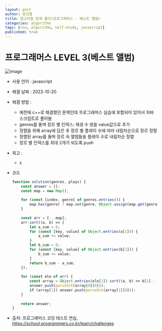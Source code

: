 ```yaml
---
layout: post
author: 류건열
title: 알고리즘 문제 풀이(프로그래머스 - 베스트 앨범)
categories: algorithm
tags: [cnu, algorithm, self-study, javascript]
published: true
---
```


# 프로그래머스 LEVEL 3(베스트 앨범)

  ![image](https://user-images.githubusercontent.com/34560965/196905496-6d5b2f89-25d3-4011-a91b-588ea1b80688.png)

  - 사용 언어 : javascript

  - 해결 날짜 : 2022-10-20

  - 해결 방법 :
    - 예전에 c++로 해결했던 문제인데 프로그래머스 실습에 포함되어 있어서 자바스크립트로 풀어봄
    - genres를 돌며 장르 별 인덱스: 재생 수 쌍을 value값으로 추가
    - 정렬을 위해 array에 담은 후 장르 별 플레이 수에 따라 내림차순으로 장르 정렬
    - 정렬된 array를 돌며 장르 속 앨범들을 플레이 수로 내림차순 정렬
    - 장르 별 인덱스를 최대 2개가 되도록 push

  - 회고 : 
    - x
  
  - 코드

    ```javascript
    function solution(genres, plays) {
        const answer = [];
        const map = new Map();
        
        for (const [index, genre] of genres.entries()) {
            map.has(genre) ? map.set(genre, Object.assign(map.get(genre), {[index] : plays[index]})) : map.set(genre, {[index] : plays[index]})
        }
        
        const arr = [...map];
        arr.sort((a, b) => {
            let a_sum = 0;
            for (const [key, value] of Object.entries(a[1])) {
                a_sum += value;
            }
            let b_sum = 0;
            for (const [key, value] of Object.entries(b[1])) {
                b_sum += value;
            }
            return b_sum - a_sum;
        });
        
        for (const ele of arr) {
            const array = Object.entries(ele[1]).sort((a, b) => b[1] - a[1]);
            answer.push(parseInt(array[0][0]));
            if (array[1]) answer.push(parseInt(array[1][0]));
        }
        
        return answer;
    }
    ```
    
  - 출처: 프로그래머스 코딩 테스트 연습, https://school.programmers.co.kr/learn/challenges
